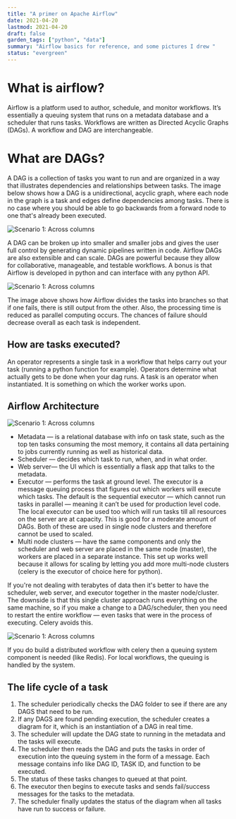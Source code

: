 ```yaml
---
title: "A primer on Apache Airflow"
date: 2021-04-20
lastmod: 2021-04-20
draft: false
garden_tags: ["python", "data"]
summary: "Airflow basics for reference, and some pictures I drew "
status: "evergreen"
---
```


# What is airflow?
   
Airflow is a platform used to author, schedule, and monitor workflows.
It’s essentially a queuing system that runs on a metadata database and a scheduler that runs tasks. Workflows are written as Directed Acyclic Graphs (DAGs). A workflow and DAG are interchangeable.

# What are DAGs?
A DAG is a collection of tasks you want to run and are organized in a way that illustrates dependencies and relationships between tasks.
The image below shows how a DAG is a unidirectional, acyclic graph, where each node in the graph is a task and edges define dependencies among tasks. There is no case where you should be able to go backwards from a forward node to one that's already been executed.

![Scenario 1: Across columns](images/airflow1_1.jpeg)

A DAG can be broken up into smaller and smaller jobs and gives the user full control by generating dynamic pipelines written in code. Airflow DAGs are also extensible and can scale. DAGs are powerful because they allow for collaborative, manageable, and testable workflows. A bonus is that Airflow is developed in python and can interface with any python API.

![Scenario 1: Across columns](images/airflow1_2.jpeg)

The image above shows how Airflow divides the tasks into branches so that if one fails, there is still output from the other. Also, the processing time is reduced as parallel computing occurs. The chances of failure should decrease overall as each task is independent.

## How are tasks executed?
An operator represents a single task in a workflow that helps carry out your task (running a python function for example).
Operators determine what actually gets to be done when your dag runs.
A task is an operator when instantiated. It is something on which the worker works upon.

## Airflow Architecture
    
![Scenario 1: Across columns](images/airflow1_3.jpeg)
   
- Metadata — is a relational database with info on task state, such as the top ten tasks consuming the most memory, it contains all data pertaining to jobs currently running as well as historical data.
- Scheduler — decides which task to run, when, and in what order.
- Web server— the UI which is essentially a flask app that talks to the metadata.
- Executor — performs the task at ground level. The executor is a message queuing process that figures out which workers will execute which tasks. The default is the sequential executor — which cannot run tasks in parallel — meaning it can’t be used for production level code. The local executor can be used too which will run tasks till all resources on the server are at capacity. This is good for a moderate amount of DAGs. Both of these are used in single node clusters and therefore cannot be used to scaled.
- Multi node clusters — have the same components and only the scheduler and web server are placed in the same node (master), the workers are placed in a separate instance. This set up works well because it allows for scaling by letting you add more multi-node clusters (celery is the executor of choice here for python).

If you're not dealing with terabytes of data then it's better to have the scheduler, web server, and executor together in the master node/cluster. The downside is that this single cluster approach runs everything on the same machine, so if you make a change to a DAG/scheduler, then you need to restart the entire workflow — even tasks that were in the process of executing. Celery avoids this.

![Scenario 1: Across columns](images/airflow1_4.jpeg)

If you do build a distributed workflow with celery then a queuing system component is needed (like Redis). For local workflows, the queuing is handled by the system.

## The life cycle of a task

1. The scheduler periodically checks the DAG folder to see if there are any DAGS that need to be run.
2. If any DAGS are found pending execution, the scheduler creates a diagram for it, which is an instantiation of a DAG in real time.
3. The scheduler will update the DAG state to running in the metadata and the tasks will execute.
4. The scheduler then reads the DAG and puts the tasks in order of execution into the queuing system in the form of a message. Each message contains info like DAG ID, TASK ID, and function to be executed.
5. The status of these tasks changes to queued at that point.
6. The executor then begins to execute tasks and sends fail/success messages for the tasks to the metadata.
7. The scheduler finally updates the status of the diagram when all tasks have run to success or failure.
